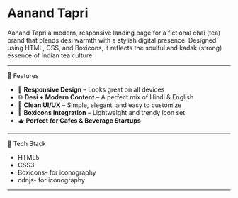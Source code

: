 # Aanand Tapri 

Aanand Tapri  a modern, responsive landing page for a fictional chai (tea) brand that blends desi warmth with a stylish digital presence. Designed using HTML, CSS, and Boxicons, it reflects the soulful and kadak (strong) essence of Indian tea culture.

---

🌟 Features

- 📱 **Responsive Design** – Looks great on all devices
- 🌐 **Desi + Modern Content** – A perfect mix of Hindi & English
- 🎨 **Clean UI/UX** – Simple, elegant, and easy to customize
- 🔧 **Boxicons Integration** – Lightweight and trendy icon set
- 🫖 **Perfect for Cafes & Beverage Startups**

---

🚀 Tech Stack

- HTML5
- CSS3
- Boxicons– for iconography
- cdnjs-  for iconography

---

